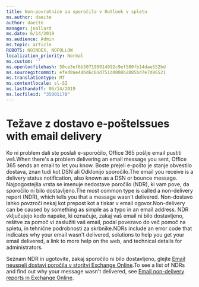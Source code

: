 ```yaml
---
title: Non-povratnice za sporočila v Outlook v spletu
ms.author: daeite
author: daeite
manager: joallard
ms.date: 6/14/2019
ms.audience: Admin
ms.topic: article
ROBOTS: NOINDEX, NOFOLLOW
localization_priority: Normal
ms.custom: ''
ms.openlocfilehash: 50ce3ef6b507199914992c9ef580fb14dae552bd
ms.sourcegitcommit: efed0ae44bd6c61d751dd008b2885bd7e7d86521
ms.translationtype: MT
ms.contentlocale: sl-SI
ms.lasthandoff: 06/14/2019
ms.locfileid: "35001170"
---
```

# <a name="issues-with-email-delivery"></a><span data-ttu-id="c00a3-102">Težave z dostavo e-pošte</span><span class="sxs-lookup"><span data-stu-id="c00a3-102">Issues with email delivery</span></span>

<span data-ttu-id="c00a3-103">Ko ni problem dali ste poslali e-sporočilo, Office 365 pošlje email pustiti veš.</span><span class="sxs-lookup"><span data-stu-id="c00a3-103">When there's a problem delivering an email message you sent, Office 365 sends an email to let you know.</span></span> <span data-ttu-id="c00a3-104">Boste prejeli e-pošto je stanje obvestilo dostava, znan tudi kot DSN ali Odklonijo sporočilo.</span><span class="sxs-lookup"><span data-stu-id="c00a3-104">The email you receive is a delivery status notification, also known as a DSN or bounce message.</span></span> <span data-ttu-id="c00a3-105">Najpogostejša vrsta se imenuje nedostave poročilo (NDR), ki vam pove, da sporočilo ni bilo dostavljeno.</span><span class="sxs-lookup"><span data-stu-id="c00a3-105">The most common type is called a non-delivery report (NDR), which tells you that a message wasn't delivered.</span></span> <span data-ttu-id="c00a3-106">Non-dostavo lahko povzroči nekaj kot prepost kot a tiskar v email ogovor.</span><span class="sxs-lookup"><span data-stu-id="c00a3-106">Non-delivery can be caused by something as simple as a typo in an email address.</span></span> <span data-ttu-id="c00a3-107">NDR vključujejo kodo napake, ki označuje, zakaj vaš email ni bilo dostavljeno, rešitve za pomoč vi zaslužiti vaš email, podal povezavo do več pomoč na spletu, in tehnične podrobnosti za skrbnike.</span><span class="sxs-lookup"><span data-stu-id="c00a3-107">NDRs include an error code that indicates why your email wasn't delivered, solutions to help you get your email delivered, a link to more help on the web, and technical details for administrators.</span></span>

<span data-ttu-id="c00a3-108">Seznam NDR in ugotovite, zakaj sporočilo ni bilo dostavljeno, glejte [Email neuspeli dostavi poročila v storitvi Exchange Online](https://docs.microsoft.com/exchange/mail-flow-best-practices/non-delivery-reports-in-exchange-online/non-delivery-reports-in-exchange-online).</span><span class="sxs-lookup"><span data-stu-id="c00a3-108">To see a list of NDRs and find out why your message wasn't delivered, see [Email non-delivery reports in Exchange Online](https://docs.microsoft.com/exchange/mail-flow-best-practices/non-delivery-reports-in-exchange-online/non-delivery-reports-in-exchange-online).</span></span>